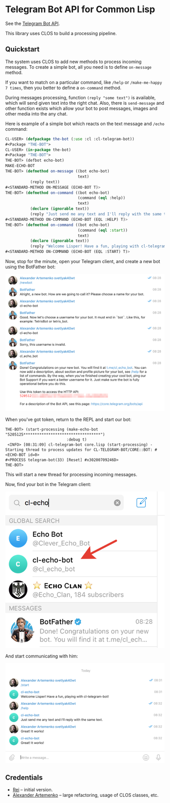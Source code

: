 # Telegram Bot API for Common Lisp

See the [Telegram Bot API](https://core.telegram.org/bots/api).

This library uses CLOS to build a processing pipeline.

## Quickstart

The system uses CLOS to add new methods to process incoming messages.
To create a simple bot, all you need is to define `on-message` method.

If you want to match on a particular command, like `/help` or `/make-me-happy 7 times`,
then you better to define a `on-command` method.

During messages processing, function `(reply "some text")` is available, which will send
given text into the right chat. Also, there is `send-message` and other function exists
which allow your bot to post messages, images and other media into the any chat.

Here is example of a simple bot which reacts on the text message and `/echo` command:

```lisp
CL-USER> (defpackage the-bot (:use :cl :cl-telegram-bot))
#<Package "THE-BOT">
CL-USER> (in-package the-bot)
#<Package "THE-BOT">
THE-BOT> (defbot echo-bot)
MAKE-ECHO-BOT
THE-BOT> (defmethod on-message ((bot echo-bot)
                                text)
           (reply text))
#<STANDARD-METHOD ON-MESSAGE (ECHO-BOT T)>
THE-BOT> (defmethod on-command ((bot echo-bot)
                                (command (eql :help))
                                text)
           (declare (ignorable text))
           (reply "Just send me any text and I'll reply with the same text."))
#<STANDARD-METHOD ON-COMMAND (ECHO-BOT (EQL :HELP) T)>
THE-BOT> (defmethod on-command ((bot echo-bot)
                                (command (eql :start))
                                text)
           (declare (ignorable text))
           (reply "Welcome Lisper! Have a fun, playing with cl-telegram-bot!"))
#<STANDARD-METHOD ON-COMMAND (ECHO-BOT (EQL :START) T)>
```

Now, stop for the minute, open your Telegram client, and create a new bot
using the BotFather bot:

![](images/create-a-bot.png)

When you've got token, return to the REPL and start our bot:

```
THE-BOT> (start-processing (make-echo-bot "5205125**********************************")
                           :debug t)
 <INFO> [08:31:09] cl-telegram-bot core.lisp (start-processing) - Starting thread to process updates for CL-TELEGRAM-BOT/CORE::BOT: #<ECHO-BOT id=0> 
#<PROCESS telegram-bot(33) [Reset] #x30200709246D>
THE-BOT> 
```

This will start a new thread for processing incoming messages.

Now, find your bot in the Telegram client:

![](images/choose-the-bot.png)

And start communicating with him:

![](images/write-to-the-bot.png)


## Credentials

* [Rei](https://github.com/sovietspaceshipg) – initial version.
* [Alexander Artemenko](https://github.com/svetlyak40wt) – large refactoring, usage of CLOS classes, etc.

